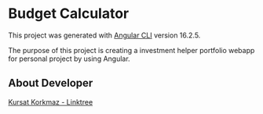 # Budget Calculator

This project was generated with [Angular CLI](https://github.com/angular/angular-cli) version 16.2.5.

The purpose of this project is creating a investment helper portfolio webapp for personal project by using Angular.

## About Developer

[Kursat Korkmaz - Linktree](https://linktr.ee/kursattkorkmazzz)